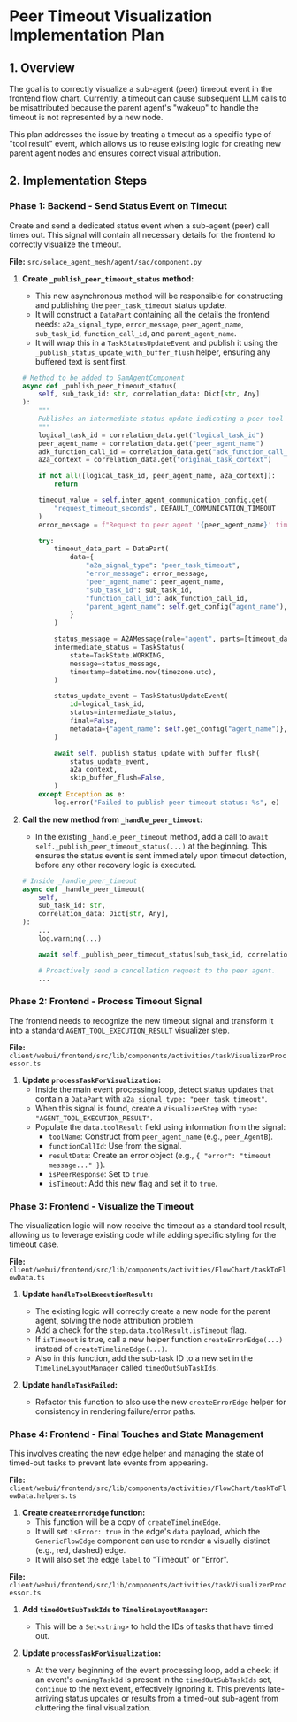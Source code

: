 # Peer Timeout Visualization Implementation Plan

## 1. Overview

The goal is to correctly visualize a sub-agent (peer) timeout event in the frontend flow chart. Currently, a timeout can cause subsequent LLM calls to be misattributed because the parent agent's "wakeup" to handle the timeout is not represented by a new node.

This plan addresses the issue by treating a timeout as a specific type of "tool result" event, which allows us to reuse existing logic for creating new parent agent nodes and ensures correct visual attribution.

## 2. Implementation Steps

### Phase 1: Backend - Send Status Event on Timeout

Create and send a dedicated status event when a sub-agent (peer) call times out. This signal will contain all necessary details for the frontend to correctly visualize the timeout.

**File:** `src/solace_agent_mesh/agent/sac/component.py`

1.  **Create `_publish_peer_timeout_status` method:**
    *   This new asynchronous method will be responsible for constructing and publishing the `peer_task_timeout` status update.
    *   It will construct a `DataPart` containing all the details the frontend needs: `a2a_signal_type`, `error_message`, `peer_agent_name`, `sub_task_id`, `function_call_id`, and `parent_agent_name`.
    *   It will wrap this in a `TaskStatusUpdateEvent` and publish it using the `_publish_status_update_with_buffer_flush` helper, ensuring any buffered text is sent first.

    ```python
    # Method to be added to SamAgentComponent
    async def _publish_peer_timeout_status(
        self, sub_task_id: str, correlation_data: Dict[str, Any]
    ):
        """
        Publishes an intermediate status update indicating a peer tool call has timed out.
        """
        logical_task_id = correlation_data.get("logical_task_id")
        peer_agent_name = correlation_data.get("peer_agent_name")
        adk_function_call_id = correlation_data.get("adk_function_call_id")
        a2a_context = correlation_data.get("original_task_context")

        if not all([logical_task_id, peer_agent_name, a2a_context]):
            return

        timeout_value = self.inter_agent_communication_config.get(
            "request_timeout_seconds", DEFAULT_COMMUNICATION_TIMEOUT
        )
        error_message = f"Request to peer agent '{peer_agent_name}' timed out after {timeout_value} seconds."

        try:
            timeout_data_part = DataPart(
                data={
                    "a2a_signal_type": "peer_task_timeout",
                    "error_message": error_message,
                    "peer_agent_name": peer_agent_name,
                    "sub_task_id": sub_task_id,
                    "function_call_id": adk_function_call_id,
                    "parent_agent_name": self.get_config("agent_name"),
                }
            )

            status_message = A2AMessage(role="agent", parts=[timeout_data_part])
            intermediate_status = TaskStatus(
                state=TaskState.WORKING,
                message=status_message,
                timestamp=datetime.now(timezone.utc),
            )

            status_update_event = TaskStatusUpdateEvent(
                id=logical_task_id,
                status=intermediate_status,
                final=False,
                metadata={"agent_name": self.get_config("agent_name")},
            )

            await self._publish_status_update_with_buffer_flush(
                status_update_event,
                a2a_context,
                skip_buffer_flush=False,
            )
        except Exception as e:
            log.error("Failed to publish peer timeout status: %s", e)
    ```

2.  **Call the new method from `_handle_peer_timeout`:**
    *   In the existing `_handle_peer_timeout` method, add a call to `await self._publish_peer_timeout_status(...)` at the beginning. This ensures the status event is sent immediately upon timeout detection, before any other recovery logic is executed.

    ```python
    # Inside _handle_peer_timeout
    async def _handle_peer_timeout(
        self,
        sub_task_id: str,
        correlation_data: Dict[str, Any],
    ):
        ...
        log.warning(...)

        await self._publish_peer_timeout_status(sub_task_id, correlation_data) # This line needs to be added

        # Proactively send a cancellation request to the peer agent.
        ...
    ```

### Phase 2: Frontend - Process Timeout Signal

The frontend needs to recognize the new timeout signal and transform it into a standard `AGENT_TOOL_EXECUTION_RESULT` visualizer step.

**File:** `client/webui/frontend/src/lib/components/activities/taskVisualizerProcessor.ts`

1.  **Update `processTaskForVisualization`:**
    *   Inside the main event processing loop, detect status updates that contain a `DataPart` with `a2a_signal_type: "peer_task_timeout"`.
    *   When this signal is found, create a `VisualizerStep` with `type: "AGENT_TOOL_EXECUTION_RESULT"`.
    *   Populate the `data.toolResult` field using information from the signal:
        *   `toolName`: Construct from `peer_agent_name` (e.g., `peer_AgentB`).
        *   `functionCallId`: Use from the signal.
        *   `resultData`: Create an error object (e.g., `{ "error": "timeout message..." }`).
        *   `isPeerResponse`: Set to `true`.
        *   `isTimeout`: Add this new flag and set it to `true`.

### Phase 3: Frontend - Visualize the Timeout

The visualization logic will now receive the timeout as a standard tool result, allowing us to leverage existing code while adding specific styling for the timeout case.

**File:** `client/webui/frontend/src/lib/components/activities/FlowChart/taskToFlowData.ts`

1.  **Update `handleToolExecutionResult`:**
    *   The existing logic will correctly create a new node for the parent agent, solving the node attribution problem.
    *   Add a check for the `step.data.toolResult.isTimeout` flag.
    *   If `isTimeout` is true, call a new helper function `createErrorEdge(...)` instead of `createTimelineEdge(...)`.
    *   Also in this function, add the sub-task ID to a new set in the `TimelineLayoutManager` called `timedOutSubTaskIds`.

2.  **Update `handleTaskFailed`:**
    *   Refactor this function to also use the new `createErrorEdge` helper for consistency in rendering failure/error paths.

### Phase 4: Frontend - Final Touches and State Management

This involves creating the new edge helper and managing the state of timed-out tasks to prevent late events from appearing.

**File:** `client/webui/frontend/src/lib/components/activities/FlowChart/taskToFlowData.helpers.ts`

1.  **Create `createErrorEdge` function:**
    *   This function will be a copy of `createTimelineEdge`.
    *   It will set `isError: true` in the edge's `data` payload, which the `GenericFlowEdge` component can use to render a visually distinct (e.g., red, dashed) edge.
    *   It will also set the edge `label` to "Timeout" or "Error".

**File:** `client/webui/frontend/src/lib/components/activities/taskVisualizerProcessor.ts`

1.  **Add `timedOutSubTaskIds` to `TimelineLayoutManager`:**
    *   This will be a `Set<string>` to hold the IDs of tasks that have timed out.

2.  **Update `processTaskForVisualization`:**
    *   At the very beginning of the event processing loop, add a check: if an event's `owningTaskId` is present in the `timedOutSubTaskIds` set, `continue` to the next event, effectively ignoring it. This prevents late-arriving status updates or results from a timed-out sub-agent from cluttering the final visualization.
